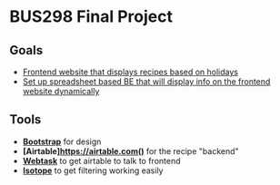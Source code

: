 # BUS298 Final Project  

## Goals
- [Frontend website that displays recipes based on holidays](https://github.com/JuliaCampoli/FinalProject/issues/1)
- [Set up spreadsheet based BE that will display info on the frontend website dynamically](https://github.com/JuliaCampoli/FinalProject/issues/2)

## Tools

- **[Bootstrap](http://getbootstrap.com/docs/4.0/getting-started/introduction/#quick-start)** for design
- **[Airtable]https://airtable.com()** for the recipe "backend" 
- **[Webtask](https://webtask.io)** to get airtable to talk to frontend
- **[Isotope](https://isotope.metafizzy.co)** to get filtering working easily
